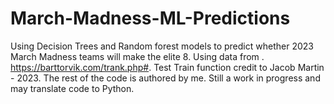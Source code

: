 # March-Madness-ML-Predictions

Using Decision Trees and Random forest models to predict whether 2023 March Madness teams will make the elite 8. Using data from . https://barttorvik.com/trank.php#. Test Train function credit to Jacob Martin - 2023. The rest of the code is authored by me. Still a work in progress and may translate code to Python.

